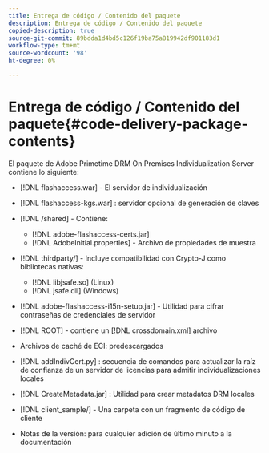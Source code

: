 ```yaml
---
title: Entrega de código / Contenido del paquete
description: Entrega de código / Contenido del paquete
copied-description: true
source-git-commit: 89bdda1d4bd5c126f19ba75a819942df901183d1
workflow-type: tm+mt
source-wordcount: '98'
ht-degree: 0%

---
```



# Entrega de código / Contenido del paquete{#code-delivery-package-contents}

El paquete de Adobe Primetime DRM On Premises Individualization Server contiene lo siguiente:

* [!DNL flashaccess.war] - El servidor de individualización
* [!DNL flashaccess-kgs.war] : servidor opcional de generación de claves
* [!DNL /shared] - Contiene:

   * [!DNL adobe-flashaccess-certs.jar]
   * [!DNL AdobeInitial.properties] - Archivo de propiedades de muestra

* [!DNL thirdparty/] - Incluye compatibilidad con Crypto-J como bibliotecas nativas:

   * [!DNL libjsafe.so] (Linux)
   * [!DNL jsafe.dll] (Windows)

* [!DNL adobe-flashaccess-i15n-setup.jar] - Utilidad para cifrar contraseñas de credenciales de servidor
* [!DNL ROOT] - contiene un [!DNL crossdomain.xml] archivo

* Archivos de caché de ECI: predescargados
* [!DNL addIndivCert.py] : secuencia de comandos para actualizar la raíz de confianza de un servidor de licencias para admitir individualizaciones locales
* [!DNL CreateMetadata.jar] : Utilidad para crear metadatos DRM locales
* [!DNL client_sample/] - Una carpeta con un fragmento de código de cliente
* Notas de la versión: para cualquier adición de último minuto a la documentación

